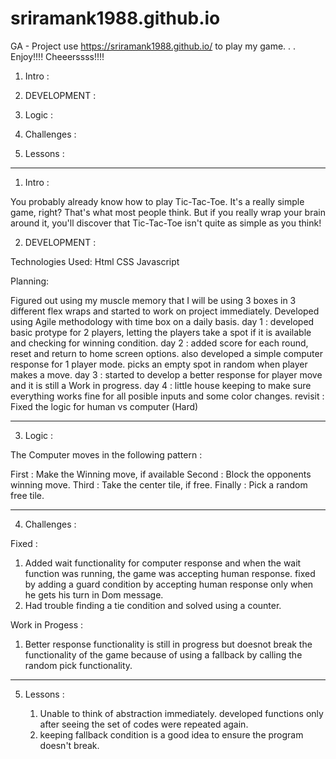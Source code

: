 # sriramank1988.github.io
GA - Project
use https://sriramank1988.github.io/ to play my game. . . Enjoy!!!! Cheeerssss!!!!

1. Intro :

2. DEVELOPMENT :

3. Logic : 

4. Challenges :

5. Lessons :

----------------------------------------------------------------------------------------------------
1. Intro :

You probably already know how to play Tic-Tac-Toe. It's a really simple game, right? That's what most people think. But if you really wrap your brain around it, you'll discover that Tic-Tac-Toe isn't quite as simple as you think!

2. DEVELOPMENT :

Technologies Used:
Html
CSS
Javascript

Planning:

Figured out using my muscle memory that I will be using 3 boxes in 3 different flex wraps and started to work on project immediately.
Developed using Agile methodology with time box on a daily basis.
day 1 : developed basic protype for 2 players, letting the players take a spot if it is available and checking for winning condition.
day 2 : added score for each round, reset and return to home screen options. also developed a simple computer response for 1 player mode. picks an empty spot in random when player makes a move.
day 3 : started to develop a better response for player move and it is still a Work in progress.
day 4 : little house keeping to make sure everything works fine for all posible inputs and some color changes.
revisit : Fixed the logic for human vs computer (Hard)

----------------------------------------------------------------------------------------------------------------------------
3. Logic :

The Computer moves in the following pattern :

First : Make the Winning move, if available
Second : Block the opponents winning move.
Third : Take the center tile, if free.
Finally : Pick a random free tile.

-----------------------------------------------------------------------------------------------------------------------------------
4. Challenges :

Fixed :

1. Added wait functionality for computer response and when the wait function was running, the game was accepting human response. fixed by adding a guard condition by accepting human response only when he gets his turn in Dom message.
2. Had trouble finding a tie condition and solved using a counter.

Work in Progess :

1. Better response functionality is still in progress but doesnot break the functionality of the game because of using a fallback by calling the random pick functionality.

------------------------------------------------------------------------------------------------------------------------------
5. Lessons :

    1. Unable to think of abstraction immediately. developed functions only after seeing the set of codes were repeated again.
    2. keeping fallback condition is a good idea to ensure the program doesn't break.
